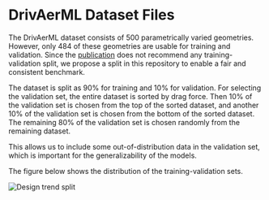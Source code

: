 # DrivAerML Dataset Files

The DrivAerML dataset consists of 500 parametrically varied geometries.
However, only 484 of these geometries are usable for training and validation.
Since the [publication](https://arxiv.org/pdf/2408.11969) does not recommend
any training-validation split, we propose a split in this repository to enable
a fair and consistent benchmark.

The dataset is split as 90% for training and 10% for validation. For selecting
the validation set, the entire dataset is sorted by drag force. Then 10% of the
validation set is chosen from the top of the sorted dataset, and another
10% of the validation set is chosen from the bottom of the sorted dataset.
The remaining 80% of the validation set is chosen randomly from the remaining
dataset.

This allows us to include some out-of-distribution data in the validation set,
which is important for the generalizability of the models.

The figure below shows the distribution of the training-validation sets.

![Design trend split](design_trend_split_0.9_0.1.png)
